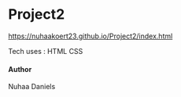 # Project2

https://nuhaakoert23.github.io/Project2/index.html

Tech uses :
HTML 
CSS

#### Author 
Nuhaa Daniels